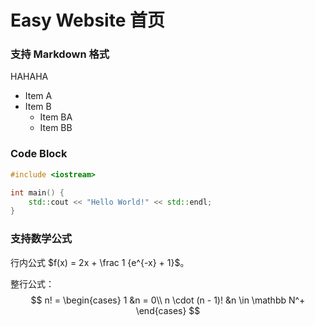 # Easy Website 首页

### 支持 Markdown 格式

HAHAHA

- Item A
- Item B
  - Item BA
  - Item BB

### Code Block

```c++
#include <iostream>

int main() {
	std::cout << "Hello World!" << std::endl;
}
```

### 支持数学公式

行内公式 $f(x) = 2x + \frac 1 {e^{-x} + 1}$。

整行公式：
$$
n! = \begin{cases}
1 &n = 0\\
n \cdot (n - 1)! &n \in \mathbb N^+
\end{cases}
$$
